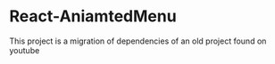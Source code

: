 # React-AniamtedMenu
This project is a migration of dependencies of an old project found on youtube
